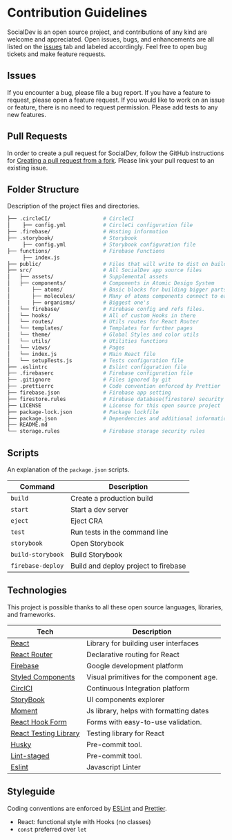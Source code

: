 # Contribution Guidelines

SocialDev is an open source project, and contributions of any kind are welcome and appreciated. Open issues, bugs, and enhancements are all listed on the [issues](https://github.com/olafsulich/SocialDev/issues) tab and labeled accordingly. Feel free to open bug tickets and make feature requests.

## Issues

If you encounter a bug, please file a bug report. If you have a feature to request, please open a feature request. If you would like to work on an issue or feature, there is no need to request permission. Please add tests to any new features.

## Pull Requests

In order to create a pull request for SocialDev, follow the GitHub instructions for [Creating a pull request from a fork](https://help.github.com/en/github/collaborating-with-issues-and-pull-requests/creating-a-pull-request-from-a-fork). Please link your pull request to an existing issue.

## Folder Structure

Description of the project files and directories.

```bash
├── .circleCI/                 # CircleCI
│    ├── config.yml            # CircleCi configuration file
├── .firebase/                 # Hosting information
├── .storybook/                # Storybook
     ├── config.yml            # Storybook configuration file
├── functions/                 # Firebase Functions
     ├── index.js
├── public/                    # Files that will write to dist on build
├── src/                       # All SocialDev app source files
│   ├── assets/                # Supplemental assets
│   ├── components/            # Components in Atomic Design System
│       ├── atoms/             # Basic blocks for building bigger parts
│       ├── molecules/         # Many of atoms components connect to each other
│       ├── organisms/         # Biggest one's
│   └── firebase/              # Firebase config and refs files.
│   └── hooks/                 # All of custom Hooks in there
│   └── routes/                # Utils routes for React Router
│   └── templates/             # Templates for further pages
│   └── theme/                 # Global Styles and color utils
│   └── utils/                 # Utilities functions
│   └── views/                 # Pages
│   └── index.js               # Main React file
│   └── setupTests.js          # Tests configuration file
├── .eslintrc                  # Eslint configuration file
├── .firebaserc                # Firebase configuration file
├── .gitignore                 # Files ignored by git
├── .prettierrc                # Code convention enforced by Prettier
├── firebase.json              # Firebase app setting
├── firestore.rules            # Firebase database(firestore) security rules.
├── LICENSE                    # License for this open source project
├── package-lock.json          # Package lockfile
├── package.json               # Dependencies and additional information
├── README.md
└── storage.rules              # Firebase storage security rules
```

## Scripts

An explanation of the `package.json` scripts.

| Command           | Description                          |
| ----------------- | ------------------------------------ |
| `build`           | Create a production build            |
| `start`           | Start a dev server                   |
| `eject`           | Eject CRA                            |
| `test`            | Run tests in the command line        |
| `storybook`       | Open Storybook                       |
| `build-storybook` | Build Storybook                      |
| `firebase-deploy` | Build and deploy project to firebase |

## Technologies

This project is possible thanks to all these open source languages, libraries, and frameworks.

| Tech                                                    | Description                              |
| ------------------------------------------------------- | ---------------------------------------- |
| [React](https://reactjs.org/)                           | Library for building user interfaces     |
| [React Router](https://reacttraining.com/react-router/) | Declarative routing for React            |
| [Firebase](https://firebase.google.com/)                | Google development platform              |
| [Styled Components](https://styled-components.com/)     | Visual primitives for the component age. |
| [CirclCI](https://circleci.com/)                        | Continuous Integration platform          |
| [StoryBook](https://storybook.js.org/)                  | UI components explorer                   |
| [Moment](https://momentjs.com/)                         | Js library, helps with formatting dates  |
| [React Hook Form](https://react-hook-form.com/)         | Forms with easy-to-use validation.       |
| [React Testing Library](https://testing-library.com/)   | Testing library for React                |
| [Husky](https://github.com/okonet/lint-staged)          | Pre-commit tool.                         |
| [Lint-staged](https://github.com/okonet/lint-staged)    | Pre-commit tool.                         |
| [Eslint](https://eslint.org/)                           | Javascript Linter                        |

## Styleguide

Coding conventions are enforced by [ESLint](.eslintrc) and [Prettier](.prettierrc).

- React: functional style with Hooks (no classes)
- `const` preferred over `let`
